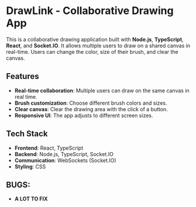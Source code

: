 # DrawLink - Collaborative Drawing App

This is a collaborative drawing application built with **Node.js**, **TypeScript**, **React**, and **Socket.IO**. It allows multiple users to draw on a shared canvas in real-time. Users can change the color, size of their brush, and clear the canvas.

## Features

- **Real-time collaboration**: Multiple users can draw on the same canvas in real time.
- **Brush customization**: Choose different brush colors and sizes.
- **Clear canvas**: Clear the drawing area with the click of a button.
- **Responsive UI**: The app adjusts to different screen sizes.

## Tech Stack

- **Frontend**: React, TypeScript
- **Backend**: Node.js, TypeScript, Socket.IO
- **Communication**: WebSockets (Socket.IO)
- **Styling**: CSS

## BUGS:

- **A LOT TO FIX**
